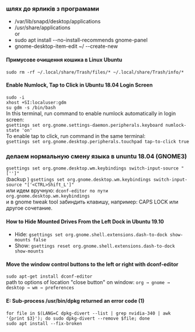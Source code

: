 ### шлях до ярликів з програмами
+ /var/lib/snapd/desktop/applications
+ /usr/share/applications \
or 
+ sudo apt install --no-install-recommends gnome-panel
+ gnome-desktop-item-edit ~/ --create-new

#### Примусове очищення кошика в Linux Ubuntu
```sudo rm -rf ~/.local/share/Trash/files/* ~/.local/share/Trash/info/*```

#### Enable Numlock, Tap to Click in Ubuntu 18.04 Login Screen
```sudo -i``` \
```xhost +SI:localuser:gdm``` \
```su gdm -s /bin/bash``` \
In this terminal, run command to enable numlock automatically in login screen: \
```gsettings set org.gnome.settings-daemon.peripherals.keyboard numlock-state 'on'``` \
To enable tap to click, run command in the same terminal: \
```gsettings set org.gnome.desktop.peripherals.touchpad tap-to-click true```

### делаем нормальную смену языка в ununtu 18.04 (GNOME3)
```gsettings set org.gnome.desktop.wm.keybindings switch-input-source "['']"``` \
(backup ) ```gsettings set org.gnome.desktop.wm.keybindings switch-input-source "['<CTRL>Shift_L']"``` \
  или идем вручную: ```dconf-editor по пути org.gnome.desktop.wm.keybindings``` \
  и в gnome tweak tool забиндить клавишу, например: CAPS LOCK или другое сочетание.

#### How to Hide Mounted Drives From the Left Dock in Ubuntu 19.10
+ Hide: ```gsettings set org.gnome.shell.extensions.dash-to-dock show-mounts false```
+ Show: ```gsettings reset org.gnome.shell.extensions.dash-to-dock show-mounts```

#### Move the window control buttons to the left or right with dconf-editor
```sudo apt-get install dconf-editor``` \
path to options of location "close button" on window: ```org → gnome → desktop → wm → preferences```

#### E: Sub-process /usr/bin/dpkg returned an error code (1)
```for file in $(LANG=C dpkg-divert --list | grep nvidia-340 | awk '{print $3}'); do sudo dpkg-divert --remove $file; done``` \
```sudo apt install --fix-broken```
